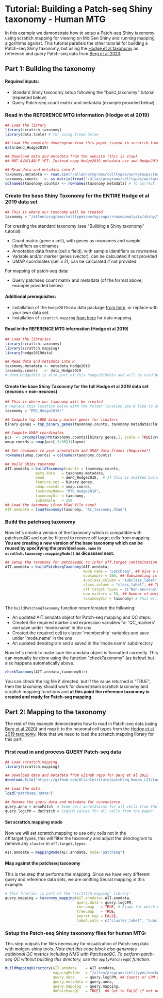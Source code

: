 
# Tutorial: Building a Patch-seq Shiny taxonomy - Human MTG

In this example we demonstrate how to setup a Patch-seq Shiny taxonomy using scrattch.mapping for viewing on MolGen Shiny and running mapping algorithms against. This tutorial parallels the other tutorial for building a Patch-seq Shiny taxonomy, but using the [Hodge et al taxonomy](https://www.nature.com/articles/s41586-019-1506-7) as reference and query Patch-seq data from [Berg et al 2020](https://www.nature.com/articles/s41586-021-03813-8).  

## Part 1: Building the taxonomy

#### Required inputs:

* Standard Shiny taxonomy setup following the "build_taxonomy" tutorial (repeated below)
* Query Patch-seq count matrix and metadata (example provided below)

### Read in the REFERENCE MTG information (Hodge et al 2019)

```R
## Load the library
library(scrattch.taxonomy)
library(data.table) # for using fread below

## Load the complete dendrogram from this paper (saved in scrattch.taxonomy)
data(dend_Hodge2019) 

## Download data and metadata from the website (this is slow)
## NOT AVAILABLE YET. Instead copy Hodge2019_metadata.csv and Hodge2019_counts.csv.gz from "/allen/programs/celltypes/workgroups/rnaseqanalysis/shiny/Taxonomies/AIT15.3/" to your working directory.

## Read data and metadata into R
taxonomy.metadata <- read.csv("/allen/programs/celltypes/workgroups/rnaseqanalysis/shiny/Taxonomies/AIT15.3/Hodge2019_metadata.csv",row.names=1)
taxonomy.counts   <- as.matrix(fread("/allen/programs/celltypes/workgroups/rnaseqanalysis/shiny/Taxonomies/AIT15.3/Hodge2019_counts.csv.gz"),rownames=1) ## This requires R.utils
colnames(taxonomy.counts) <- rownames(taxonomy.metadata) # To correct "-" to "." conversion introduced at some point. 
```

### Create the base Shiny Taxonomy for the ENTIRE Hodge et al 2019 data set

```R
## This is where our taxonomy will be created
taxonomy = "/allen/programs/celltypes/workgroups/rnaseqanalysis/shiny/Taxonomies/AIT15.3/"
```

For creating the standard taxonomy (see "Building a Shiny taxonomy" tutorial):
* Count matrix (gene x cell), with genes as rownames and sample identifiers as colnames
* Annotation data.frame (cell x field), with sample identifiers as rownames
* Variable and/or marker genes (vector), can be calculated if not provided
* UMAP coordinates (cell x 2), can be calculated if not provided

For mapping of patch-seq data:
* Query patchseq count matrix and metadata (of the format above; example provided below)

#### Additional prerequisites:

* Installation of the `hodge2019data` data package [from here](https://github.com/AllenInstitute/hodge2019data/), or replace with your own data set.
* Installation of `scrattch.mapping` [from here](https://github.com/AllenInstitute/scrattch.mapping) for data mapping. 

#### Read in the REFERENCE MTG information (Hodge et al 2019)
```R
## Load the libraries
library(scrattch.taxonomy)
library(scrattch.mapping)
library(hodge2019data)

## Read data and metadata into R
taxonomy.metadata <- metadata_Hodge2019
taxonomy.counts   <- data_Hodge2019
# dend_Hodge2019 is also part of this hodge2019data and will be used below
```

#### Create the base Shiny Taxonomy for the full Hodge et al 2019 data set (neurons + non-neurons)
```R
## This is where our taxonomy will be created
# Replace this location below with the folder location you'd like to sue
taxonomy = "MTG_Hodge2019/"

## Compute top 1000 binary marker genes for clusters
binary.genes = top_binary_genes(taxonomy.counts, taxonomy.metadata$cluster_label, 1000)

## Compute UMAP coordinates
pcs  <- prcomp(logCPM(taxonomy.counts)[binary.genes,], scale = TRUE)$rotation
umap.coords = umap(pcs[,1:30])$layout

## Set rownames to your annotation and UMAP data.frames (Required!)
rownames(umap.coords) = colnames(taxonomy.counts)

## Build Shiny taxonomy 
AIT.anndata = buildTaxonomy(counts = taxonomy.counts,
              meta.data   = taxonomy.metadata,
              dend        = dend_Hodge2019,  # If this is omitted buildTaxonomy will generate a dendrogram
              feature.set = binary.genes,
              umap.coords = umap.coords,
              taxonomyName= "MTG_Hodge2019",
              taxonomyDir = taxonomy,
              subsample   = 250
## Load the taxonomy (from h5ad file name)
AIT.anndata = loadTaxonomy(taxonomy, "AI_taxonomy.h5ad")
```

### Build the patchseq taxonomy

Now let's create a version of the taxonomy which is compatible with patchseqQC and can be filtered to remove off target cells from mapping. **You are creating a new version of the base taxonomy which can be reused by specifying the provided `mode.name` in `scrattch.taxonomy::mappingMode()` as dicusssed next.**

```R
## Setup the taxonomy for patchseqQC to infer off.target contamination
AIT.anndata = buildPatchseqTaxonomy(AIT.anndata,
                                    mode.name = "patchseq", ## Give a name to off.target filterd taxonomy
                                    subsample = 100, ## Subsampling is only for PatchseqQC contamination calculation.
                                    subclass.column = "subclass_label", 
                                    class.column = "class_label", ## The column by which off-target types are determined.
                                    off.target.types = c("Non-neuronal"), ## The off-target class.column labels for patchseqQC.
                                    num.markers = 50, ## Number of markers for each annotation in `class_label`
                                    taxonomyDir = taxonomy) # This will create a subfolder in the reference taxonomy directory
```
The `buildPatchseqTaxonomy` function return/created the following:

* An updated AIT.anndata object for Patch-seq mapping and QC steps.
* Created the required marker and expression variables for 'QC_markers' and save under 'mode.name' in the uns
* Created the required cell to cluster 'membership' variables and save under 'mode.name' in the uns
* An updated dendrogram and a saved in the 'mode.name' subdirectory

Now let's check to make sure the anndata object is formatted correctly.  This can manually be done using the function "checkTaxonomy" (as below) but also happens automatically above.

```R
checkTaxonomy(AIT.anndata,taxonomyDir)
```
You can check the log file if directed, but if the value returned is "TRUE", then the taxonomy should work for downstream scrattch.taxonomy and scrattch.mapping functions and **at this point the reference taxonomy is created and ready for Patch-seq mapping.**

## Part 2: Mapping to the taxonomy

The rest of this example demonstrates how to read in Patch-seq data (using [Berg et al 2020](https://www.nature.com/articles/s41586-021-03813-8)) and map it to the neuronal cell types from the [Hodge et al 2019 taxonomy](https://www.nature.com/articles/s41586-019-1506-7).  Note that we need to load the scrattch.mapping library for this part. 

### First read in and process QUERY Patch-seq data

```R
## Load scrattch.mapping
library(scrattch.mapping)

## Download data and metadata from GitHub repo for Berg et al 2022
download.file("https://github.com/AllenInstitute/patchseq_human_L23/raw/master/data/input_patchseq_data_sets.RData", "patchseq.RData", mode="wb")

## Load the data
load("patchseq.RData")

## Rename the query data and metadata for convenience
query.anno = annoPatch  # Some cell annotations for all cells from the paper 
query.logCPM = datPatch # logCPM values for all cells from the paper
```


#### Set scrattch.mapping mode

Now we will set scrattch.mapping to use only cells not in the off.target.types, this will filter the taxonomy and adjust the dendrogram to remove any `cluster` in `off.target.types`.
```R
AIT.anndata = mappingMode(AIT.anndata, mode="patchseq")
```

#### Map against the patchseq taxonomy

This is the step that performs the mapping.  Since we have very different query and reference data sets, we are omitting Seurat mapping in this example. 

```R
# This function is part of the 'scrattch.mapping' library
query.mapping = taxonomy_mapping(AIT.anndata= AIT.anndata,
                                 query.data = query.logCPM, 
                                 corr.map   = TRUE, # Flags for which mapping algorithms to run
                                 tree.map   = TRUE, 
                                 seurat.map = FALSE, 
                                 label.cols = c("cluster_label", "subclass_label" ,"class_label")) # Columns to map against from AIT.anndata$obs
```

### Setup the Patch-seq Shiny taxonomy files for human MTG:

This step outputs the files necessary for visualization of Patch-seq data with molgen-shiny tools.  *Note that this code block also generates additional QC metrics including NMS with PatchseqQC.  To perform patch-seq QC without building this directory, use the `applyPatchseqQC` function.*

```R
buildMappingDirectory(AIT.anndata    = AIT.anndata, 
                      mappingFolder  = "/allen/programs/celltypes/workgroups/rnaseqanalysis/shiny/Taxonomies/AIT15.3/TEST",
                      query.data     = query.logCPM, ## Counts or CPM are required here, but function can convert from log to linear values
                      query.metadata = query.anno,
                      query.mapping  = query.mapping,
                      doPatchseqQC   = TRUE)  ## Set to FALSE if not needed or if buildPatchseqTaxonomy was not run.
```
